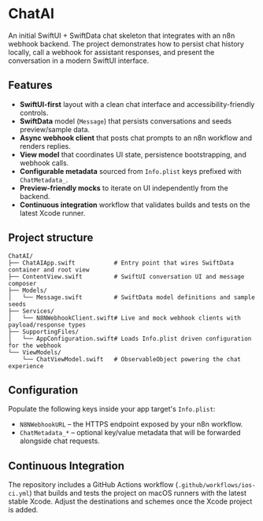 # ChatAI

An initial SwiftUI + SwiftData chat skeleton that integrates with an n8n webhook backend. The project demonstrates how to persist chat history locally, call a webhook for assistant responses, and present the conversation in a modern SwiftUI interface.

## Features

- **SwiftUI-first** layout with a clean chat interface and accessibility-friendly controls.
- **SwiftData** model (`Message`) that persists conversations and seeds preview/sample data.
- **Async webhook client** that posts chat prompts to an n8n workflow and renders replies.
- **View model** that coordinates UI state, persistence bootstrapping, and webhook calls.
- **Configurable metadata** sourced from `Info.plist` keys prefixed with `ChatMetadata_`.
- **Preview-friendly mocks** to iterate on UI independently from the backend.
- **Continuous integration** workflow that validates builds and tests on the latest Xcode runner.

## Project structure

```
ChatAI/
├── ChatAIApp.swift           # Entry point that wires SwiftData container and root view
├── ContentView.swift         # SwiftUI conversation UI and message composer
├── Models/
│   └── Message.swift         # SwiftData model definitions and sample seeds
├── Services/
│   └── N8NWebhookClient.swift# Live and mock webhook clients with payload/response types
├── SupportingFiles/
│   └── AppConfiguration.swift# Loads Info.plist driven configuration for the webhook
└── ViewModels/
    └── ChatViewModel.swift   # ObservableObject powering the chat experience
```

## Configuration

Populate the following keys inside your app target's `Info.plist`:

- `N8NWebhookURL` – the HTTPS endpoint exposed by your n8n workflow.
- `ChatMetadata_*` – optional key/value metadata that will be forwarded alongside chat requests.

## Continuous Integration

The repository includes a GitHub Actions workflow (`.github/workflows/ios-ci.yml`) that builds and tests the project on macOS runners with the latest stable Xcode. Adjust the destinations and schemes once the Xcode project is added.
